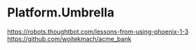 # Platform.Umbrella
https://robots.thoughtbot.com/lessons-from-using-phoenix-1-3
https://github.com/wojtekmach/acme_bank
